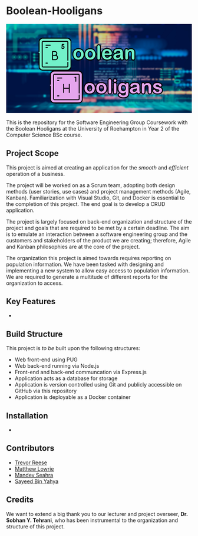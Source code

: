 # Boolean-Hooligans
![Logo](https://github.com/ttrevorreese/Boolean-Hooligans/blob/a7229c76e3567c66363de83b577ec87e50c534f4/Assets/Logo.png "Boolean Hooligans Logo")

This is the repository for the Software Engineering Group Coursework with the Boolean Hooligans at the University of Roehampton in Year 2 of the Computer Science BSc course.

## Project Scope
This project is aimed at creating an application for the _smooth_ and _efficient_ operation of a business.

The project will be worked on as a Scrum team, adopting both design methods (user stories, use cases) and project management methods (Agile, Kanban). Familiarization with Visual Studio, Git, and Docker is essential to the completion of this project. The end goal is to develop a CRUD application.

The project is largely focused on back-end organization and structure of the project and goals that are required to be met by a certain deadline. The aim is to emulate an interaction between a software engineering group and the customers and stakeholders of the product we are creating; therefore, Agile and Kanban philosophies are at the core of the project.

The organization this project is aimed towards requires reporting on population information. We have been tasked with designing and implementing a new system to allow easy access to population information. We are required to generate a multitude of different reports for the organization to access.

## Key Features
-

## Build Structure
This project is *to be* built upon the following structures:
- Web front-end using PUG
- Web back-end running via Node.js
- Front-end and back-end communcation via Express.js
- Application acts as a database for storage
- Application is version controlled using Git and publicly accessible on GitHub via this repository
- Application is deployable as a Docker container

## Installation
-

## Contributors
- [Trevor Reese](https://github.com/ttrevorreese)
- [Matthew Lowrie](https://github.com/MatthewLowrie)
- [Mandev Seahra](https://github.com/mseahra)
- [Sayeed Bin Yahya](https://github.com/Sparx4life7xxx)

## Credits
We want to extend a big thank you to our lecturer and project overseer, **Dr. Sobhan Y. Tehrani**, who has been instrumental to the organization and structure of this project.

